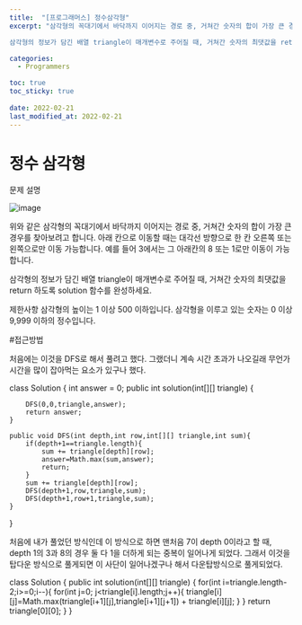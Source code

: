```yaml
---
title:  "[프로그래머스] 정수삼각형"
excerpt: "삼각형의 꼭대기에서 바닥까지 이어지는 경로 중, 거쳐간 숫자의 합이 가장 큰 경우를 찾아보려고 합니다. 아래 칸으로 이동할 때는 대각선 방향으로 한 칸 오른쪽 또는 왼쪽으로만 이동 가능합니다. 예를 들어 3에서는 그 아래칸의 8 또는 1로만 이동이 가능합니다.

삼각형의 정보가 담긴 배열 triangle이 매개변수로 주어질 때, 거쳐간 숫자의 최댓값을 return 하도록 solution 함수를 완성하세요."

categories:
  - Programmers

toc: true
toc_sticky: true
 
date: 2022-02-21
last_modified_at: 2022-02-21
---
```


# 정수 삼각형

문제 설명

![image](https://grepp-programmers.s3.amazonaws.com/files/production/97ec02cc39/296a0863-a418-431d-9e8c-e57f7a9722ac.png)

위와 같은 삼각형의 꼭대기에서 바닥까지 이어지는 경로 중, 거쳐간 숫자의 합이 가장 큰 경우를 찾아보려고 합니다. 아래 칸으로 이동할 때는 대각선 방향으로 한 칸 오른쪽 또는 왼쪽으로만 이동 가능합니다. 예를 들어 3에서는 그 아래칸의 8 또는 1로만 이동이 가능합니다.

삼각형의 정보가 담긴 배열 triangle이 매개변수로 주어질 때, 거쳐간 숫자의 최댓값을 return 하도록 solution 함수를 완성하세요.

제한사항
삼각형의 높이는 1 이상 500 이하입니다.
삼각형을 이루고 있는 숫자는 0 이상 9,999 이하의 정수입니다.

#접근방법

처음에는 이것을 DFS로 해서 풀려고 했다. 그랬더니 계속 시간 초과가 나오길래 무언가
시간을 많이 잡아먹는 요소가 있구나 했다.

class Solution {
    int answer = 0;
    public int solution(int[][] triangle) {
        
        DFS(0,0,triangle,answer);
        return answer;
    }
    
    public void DFS(int depth,int row,int[][] triangle,int sum){
        if(depth+1==triangle.length){
            sum += triangle[depth][row];
            answer=Math.max(sum,answer);
            return;
        }
        sum += triangle[depth][row];
        DFS(depth+1,row,triangle,sum);
        DFS(depth+1,row+1,triangle,sum);
    }
}

처음에 내가 풀었던 방식인데 이 방식으로 하면 맨처음 7이 depth 0이라고 할 때,
depth 1의 3과 8의 경우 둘 다 1을 더하게 되는 중복이 일어나게 되었다.
그래서 이것을 탑다운 방식으로 풀게되면 이 사단이 일어나겠구나 해서 다운탑방식으로
풀게되었다.

class Solution {
    public int solution(int[][] triangle) {
        for(int i=triangle.length-2;i>=0;i--){
            for(int j=0; j<triangle[i].length;j++){
                triangle[i][j]=Math.max(triangle[i+1][j],triangle[i+1][j+1])
                + triangle[i][j];
            }
        }
    return triangle[0][0];
    }
}
